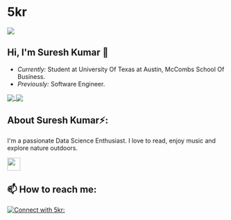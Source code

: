 # 5kr
![](./sk.gif)

<h2>Hi, I'm Suresh Kumar 👋</h2>

- <i>Currently:</i> Student at University Of Texas at Austin, McCombs School Of Business. 
- <i>Previously:</i> Software Engineer.

<a href="https://github.com/5kr/github-readme-stats">
  <img align="center" src="https://github-readme-stats.vercel.app/api?username=5kr&theme=radical"/>
</a>

<a href="https://github.com/5kr/github-readme-streak">
  <img align="center" src="https://github-readme-streak-stats.herokuapp.com/?user=5kr&theme=dark"/>
</a>




<h2> About Suresh Kumar⚡:</h2>

I'm a passionate Data Science Enthusiast. I love to read, enjoy music and explore nature outdoors.

<img src="https://raw.githubusercontent.com/<OWNER>/<OWNER>/master/<GIF_NAME>.gif" width="30px">

<h2>📫 How to reach me:</h2>

<a href="mailto: e.sureshreddy@yahoo.in">![Connect with 5kr: ](https://img.shields.io/badge/yahoomail-D14836?style=for-the-badge&logo=mail&logoColor=white)
